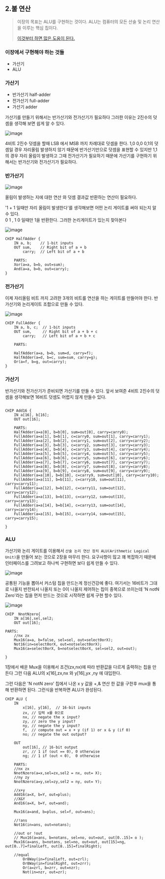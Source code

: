 ## 2.불 연산

>이장의 목표는 ALU를 구현하는 것이다. ALU는 컴퓨터의 모든 산술 및 논리 연산을 이루는 핵심 칩이다.  
> 
>[이것부터 하면 많은 도움이 된다.](https://nandgame.com/)
>                 

### **이장에서 구현해야 하는 것들**

- 가산기
- ALU

### 가산기

- 반가산기 half-adder
- 전가산기 full-adder
- 가산기 adder

가산기를 만들기 위해서는 반가산기와 전가산기가 필요하다 그러한 이유는 2진수의 덧셈을 생각해 보면 쉽게 알 수 있다.

![image](https://user-images.githubusercontent.com/51963264/188137752-1ed9f232-688b-4b38-a8f4-c4123b6d6cd2.png)

4비트 2진수 덧셈을 할때 LSB 에서 MSB 까지 차례대로 덧셈을 한다. 1,0 0,0 0,1의 덧셈일  경우 자리올림 발생하지 않기 때문에 반가산기만으로 덧셈을 표현할 수 있지만 1,1의 경우 자리 올림이 발생하고 그때 전가산기가  필요하기 때문에 가산기를 구현하기 위해서는 반가산기와 전가산기가 필요하다.

### 반가산기

![image](https://user-images.githubusercontent.com/51963264/188144402-f6afa16a-5c54-4fc6-84ca-2efb150d3274.png)

올림이 발생하는 지에 대한 연산 와 덧셈 결과값 반환하는 연산이 필요하다. 

'1 + 1 일때만 자리 올림이 발생한다'를 생각해보면 어떤 논리 게이트를 써야 되는지 알 수 있다.  
0 1 , 1 0 일때만 1을 반환한다. 그러한 논리게이트가 있는지 찾아본다


![image](https://user-images.githubusercontent.com/51963264/188152673-8be5465e-b45d-4cca-9270-ec8669a0d98c.png)


```
CHIP HalfAdder {
    IN a, b;    // 1-bit inputs
    OUT sum,    // Right bit of a + b 
        carry;  // Left bit of a + b

    PARTS:
    Xor(a=a, b=b, out=sum);
    And(a=a, b=b, out=carry);
}

```

### 전가산기

이제 자리올림 비트 까지 고려한 3개의 비트를 연산을 하는 게이트를 만들어야 한다.
반가산기와 논리게이트 조합으로 만들 수 있다.

![image](https://user-images.githubusercontent.com/51963264/188158383-780c6538-1017-4d27-9506-1d39b8c97303.png)


```
CHIP FullAdder {
    IN a, b, c;  // 1-bit inputs
    OUT sum,     // Right bit of a + b + c
        carry;   // Left bit of a + b + c

    PARTS:
    
    HalfAdder(a=a, b=b, sum=d, carry=f);
    HalfAdder(a=d, b=c, sum=sum, carry=g);
    Or(a=f, b=g, out=carry);
}
```

### 가산기

반가산기와 전가산기가 준비되면 가산기를 만들 수 있다. 앞서 보여준 4비트 2진수의 덧셈을 생각해보면 16비트 덧셈도 어렵지 않게 만들수 있다.

```

CHIP Add16 {
    IN a[16], b[16];
    OUT out[16];

    PARTS:
    HalfAdder(a=a[0], b=b[0], sum=out[0], carry=carry0);
    FullAdder(a=a[1], b=b[1], c=carry0, sum=out[1], carry=carry1);
    FullAdder(a=a[2], b=b[2], c=carry1, sum=out[2], carry=carry2);
    FullAdder(a=a[3], b=b[3], c=carry2, sum=out[3], carry=carry3);
    FullAdder(a=a[4], b=b[4], c=carry3, sum=out[4], carry=carry4);
    FullAdder(a=a[5], b=b[5], c=carry4, sum=out[5], carry=carry5);
    FullAdder(a=a[6], b=b[6], c=carry5, sum=out[6], carry=carry6);
    FullAdder(a=a[7], b=b[7], c=carry6, sum=out[7], carry=carry7);
    FullAdder(a=a[8], b=b[8], c=carry7, sum=out[8], carry=carry8);
    FullAdder(a=a[9], b=b[9], c=carry8, sum=out[9], carry=carry9);
    FullAdder(a=a[10], b=b[10], c=carry9, sum=out[10], carry=carry10);
    FullAdder(a=a[11], b=b[11], c=carry10, sum=out[11], carry=carry11);
    FullAdder(a=a[12], b=b[12], c=carry11, sum=out[12], carry=carry12);
    FullAdder(a=a[13], b=b[13], c=carry12, sum=out[13], carry=carry13);
    FullAdder(a=a[14], b=b[14], c=carry13, sum=out[14], carry=carry14);
    FullAdder(a=a[15], b=b[15], c=carry14, sum=out[15], carry=carry15);

}
```
### ALU

가산기와 논리 게이트를 이용해서 `산술 논리 연산 장치 ALU(Arithmetic Logical Unit)`을 만들어 보는 것으로 2장을 마무리 한다. 요구사항이 많고 꽤 복잡하기 때문에 인터페이스를 그려보고 하나씩 구현하면 보다 쉽게 만들 수 있다.

![image](https://user-images.githubusercontent.com/51963264/188170776-91e5ee0e-3f9e-49b3-846e-7e994119a075.png)

공통된 기능을 뽑아서 커스텀 칩을 만드는게 정신건강에 좋다. 여기서는 16비트가 그대로 나올지 반전되서 나올지 또는 0이 나올지 제어하는 칩이 중복으로 쓰이는데 'N notN Zero'라는 칩을 먼저 만드는 것으로 시작하면 쉽게 구현 할수 있다.

![image](https://user-images.githubusercontent.com/51963264/188280576-98b3953a-73d0-4c21-a279-56182a3b3327.png)

```
CHIP  NnotNzero{
    IN a[16],sel,sel2;
    OUT out[16];

PARTS:
    //nx zx 
    Mux16(a=a, b=false, sel=sel, out=select0orX);
    Not16(in=select0orX, out=notselect0orX);
    Mux16(a=select0orX, b=notselect0orX, sel=sel2, out=out);

}
```
1장에서 배운 Mux을 이용해서 조건(zx,nx)에 따라 반환값을 다르게 출력하는 칩을 만든다 그런 다음 ALU의
x[16],zx,nx 와 y[16],yx ,ny 에 대입한다.

그런 다음은 'N notN zero' 칩에서 나온 x y 값을 +,& 연산 한 값을 구한후 mux을 통해 반환하면 된다. 그런식을 반복하면 ALU가 완성된다.

```
CHIP ALU {
    IN  
        x[16], y[16],  // 16-bit inputs        
        zx, // 입력 x를 0으로
        nx, // negate the x input?
        zy, // zero the y input?
        ny, // negate the y input?
        f,  // compute out = x + y (if 1) or x & y (if 0)
        no; // negate the out output?

    OUT 
        out[16], // 16-bit output
        zr, // 1 if (out == 0), 0 otherwise
        ng; // 1 if (out < 0),  0 otherwise

    PARTS:
    //nx zx 
    NnotNzero(a=x,sel=zx,sel2 = nx, out= X);
    //ny zy 
    NnotNzero(a=y,sel=zy,sel2 = ny, out= Y);

    //x+y
    Add16(a=X, b=Y, out=plus);
    //X&Y
    And16(a=X, b=Y, out=and);

    Mux16(a=and, b=plus, sel=f, out=ans);

    //!ans
    Not16(in=ans, out=notans);

    //out or !out
    // Mux16(a=ans, b=notans, sel=no, out=out, out[0..15]= o );
    Mux16(a=ans, b=notans, sel=no, out=out, out[15]=ng, out[0..7]=finalLeft, out[8..15]=finalRight);
    
    //equal
        Or8Way(in=finalLeft, out=zrl);
        Or8Way(in=finalRight, out=zrr);
        Or(a=zrl, b=zrr, out=nzr);
        Not(in=nzr, out=zr);
```
